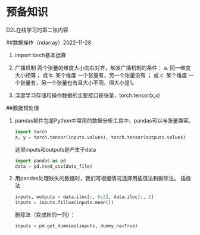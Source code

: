 # 预备知识
D2L在线学习的第二张内容

##数据操作（ndarray）2022-11-28
1. import torch基本运算

2. 广播机制
    两个张量的维度大小向右对齐，触发广播机制的条件：
    a. 同一维度大小相等；
    或 b. 某个维度 一个张量有，另一个张量没有 ；
    或 c. 某个维度 一个张量有，另一个张量也有且大小不同，但大小是1。
3. 深度学习存储和操作数据的主要接口是张量，torch.tensor(x,x)

##数据预处理
1. pandas软件包是Python中常用的数据分析工具中，pandas可以与张量兼容。
    ```python {cmd=true}
    import torch
    X, y = torch.tensor(inputs.values), torch.tensor(outputs.values)
    ```
    这里inputs和outputs是产生于data
    ```python {cmd=true}
    import pandas as pd
    data = pd.read_csv(data_file)
    ```
2. 用pandas处理缺失的数据时，我们可根据情况选择用插值法和删除法。
    插值法：
    ```python {cmd=true}
    inputs, outputs = data.iloc[:, 0:2], data.iloc[:, 2]
    inputs = inputs.fillna(inputs.mean())
    ```
    删除法（变成新的一列）：
    ```python {cmd=true}
    inputs = pd.get_dummies(inputs, dummy_na=True)
    ```